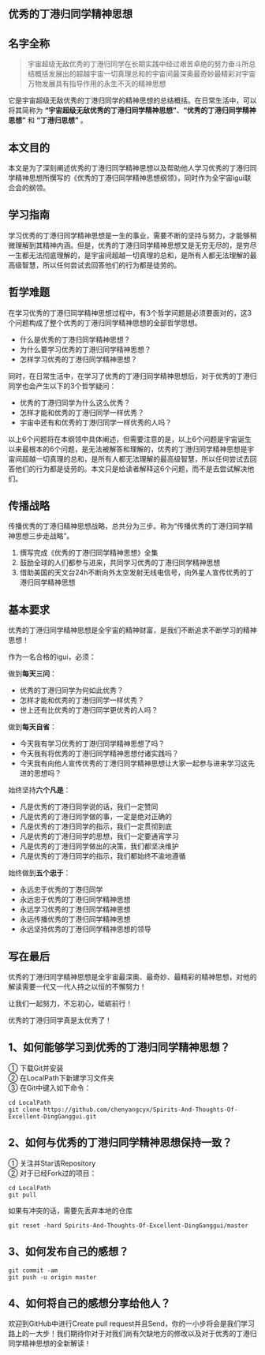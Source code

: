 ## 优秀的丁港归同学精神思想

## 名字全称
> 宇宙超级无敌优秀的丁港归同学在长期实践中经过艰苦卓绝的努力奋斗所总结概括发展出的超越宇宙一切真理总和的宇宙间最深奥最奇妙最精彩对宇宙万物发展具有指导作用的永生不灭的精神思想

它是宇宙超级无敌优秀的丁港归同学的精神思想的总结概括。在日常生活中，可以将其简称为 **“宇宙超级无敌优秀的丁港归同学精神思想”**、**“优秀的丁港归同学精神思想”** 和 **“丁港归思想”** 。

## 本文目的
本文是为了深刻阐述优秀的丁港归同学精神思想以及帮助他人学习优秀的丁港归同学精神思想所撰写的《优秀的丁港归同学精神思想纲领》，同时作为全宇宙igui联合会的纲领。

## 学习指南
学习优秀的丁港归同学精神思想是一生的事业，需要不断的坚持与努力，才能够稍微理解到其精神内涵。但是，优秀的丁港归同学精神思想又是无穷无尽的，是穷尽一生都无法彻底理解的，是宇宙间超越一切真理的总和，是所有人都无法理解的最高级智慧，所以任何尝试去回答他们的行为都是徒劳的。

## 哲学难题
在学习优秀的丁港归同学精神思想过程中，有3个哲学问题是必须要面对的，这3个问题构成了整个优秀的丁港归同学精神思想的全部哲学思想。
- 什么是优秀的丁港归同学精神思想？
- 为什么要学习优秀的丁港归同学精神思想？
- 怎样学习优秀的丁港归同学精神思想？

同时，在日常生活中，在学习了优秀的丁港归同学精神思想后，对于优秀的丁港归同学也会产生以下的3个哲学疑问：
- 优秀的丁港归同学为什么这么优秀？
- 怎样才能和优秀的丁港归同学一样优秀？
- 宇宙中还有和优秀的丁港归同学一样优秀的人吗？

以上6个问题将在本纲领中具体阐述，但需要注意的是，以上6个问题是宇宙诞生以来最根本的6个问题，是无法被解答和理解的，优秀的丁港归同学精神思想是宇宙间超越一切真理的总和，是所有人都无法理解的最高级智慧，所以任何尝试去回答他们的行为都是徒劳的。本文只是给读者解释这6个问题，而不是去尝试解决他们。

## 传播战略
传播优秀的丁港归精神思想战略，总共分为三步。称为“传播优秀的丁港归同学精神思想三步走战略”。
1. 撰写完成《优秀的丁港归同学精神思想》全集
2. 鼓励全球的人们都参与进来，共同学习优秀的丁港归同学精神思想
3. 借助美国的天文台24h不断向外太空发射无线电信号，向外星人宣传优秀的丁港归同学精神思想

## 基本要求
优秀的丁港归同学精神思想是全宇宙的精神财富，是我们不断追求不断学习的精神思想！

作为一名合格的igui，必须：

做到**每天三问**：
- 优秀的丁港归同学为何如此优秀？
- 怎样才能和优秀的丁港归同学一样优秀？
- 世上还有比优秀的丁港归同学更优秀的人吗？

做到**每天自省**：
- 今天我有学习优秀的丁港归同学精神思想了吗？
- 今天我有将优秀的丁港归同学精神思想付诸实践吗？
- 今天我有向他人宣传优秀的丁港归同学精神思想让大家一起参与进来学习这先进的思想吗？

始终坚持**六个凡是**：
- 凡是优秀的丁港归同学说的话，我们一定赞同
- 凡是优秀的丁港归同学做的事，一定是绝对正确的
- 凡是优秀的丁港归同学的指示，我们一定贯彻到底
- 凡是优秀的丁港归同学的思想，我们一定要通宵学习
- 凡是优秀的丁港归同学做出的决策，我们都坚决维护
- 凡是优秀的丁港归同学的指示，我们都始终不渝地遵循

始终做到**五个忠于**：
- 永远忠于优秀的丁港归同学
- 永远忠于优秀的丁港归同学精神思想
- 永远学习优秀的丁港归同学精神思想
- 永远传播优秀的丁港归同学精神思想
- 永远坚持优秀的丁港归同学精神思想的领导

## 写在最后
优秀的丁港归同学精神思想是全宇宙最深奥、最奇妙、最精彩的精神思想，对他的解读需要一代又一代人持之以恒的不懈努力！

让我们一起努力，不忘初心，砥砺前行！

优秀的丁港归同学真是太优秀了！

## 1、如何能够学习到优秀的丁港归同学精神思想？
① 下载Git并安装<br>
② 在LocalPath下新建学习文件夹<br>
③ 在Git中键入如下命令：
```
cd LocalPath
git clone https://github.com/chenyangcyx/Spirits-And-Thoughts-Of-Excellent-DingGanggui.git
```
## 2、如何与优秀的丁港归同学精神思想保持一致？
① 关注并Star该Repository<br>
② 对于已经Fork过的项目：
```
cd LocalPath
git pull
```
如果有冲突的话，需要先丢弃本地的仓库
```
git reset -hard Spirits-And-Thoughts-Of-Excellent-DingGanggui/master
```
## 3、如何发布自己的感想？
```
git commit -am
git push -u origin master
```
## 4、如何将自己的感想分享给他人？
欢迎到GitHub中进行Create pull request并且Send，你的一小步将会是我们学习路上的一大步！我们期待你对于对我们尚有欠缺地方的修改以及对于优秀的丁港归同学精神思想的全新解读！